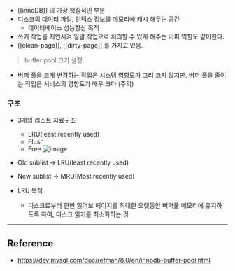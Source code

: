 - [[innoDB]] 의 가장 핵심적인 부분
- 디스크의 데이터 파일, 인덱스 정보를 메모리에 캐시 해두는 공간
	- 데이터베이스 성능향상 목적
- 쓰기 작업을 지연시켜 일괄 작업으로 처리할 수 있게 해주는 버퍼 역할도 같이한다.
- [[clean-page]], [[dirty-page]] 를 가지고 있음.

> buffer pool 크기 설정
- 버퍼 풀을 크게 변경하는 작업은 시스템 영향도가 그리 크지 않지만, 버퍼 풀을 줄이는 작업은 서비스의 영향도가 매우 크다 (주의)
### 구조
- 3개의 리스트 자료구조
	- LRU(least recently used)
	- Flush
	- Free
![image](https://dev.mysql.com/doc/refman/8.0/en/images/innodb-buffer-pool-list.png)
- Old sublist -> LRU(least recently used)
- New sublist -> MRU(Most recently used)

- LRU 목적
	- 디스크로부터 한번 읽어보 페이지를 최대한 오랫동안 버퍼풀 메모리에 유지하도록 하여, 디스크 읽기를 최소화하는 것

---

## Reference
- https://dev.mysql.com/doc/refman/8.0/en/innodb-buffer-pool.html